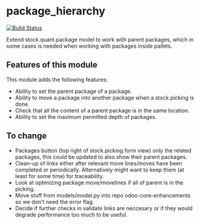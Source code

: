 # package_hierarchy

[![Build Status](https://travis-ci.org/unipartdigital/odoo-package-hierarchy.svg?branch=master)](https://travis-ci.org/unipartdigital/odoo-package-hierarchy)

Extend stock.quant.package model to work with parent packages, which in some cases is needed when working with packages inside pallets.

## Features of this module

This module adds the following features:

* Ability to set the parent package of a package.
* Ability to move a package into another package when a stock.picking is done.
* Check that all the content of a parent package is in the same location.
* Ability to set the maximum permitted depth of packages.

## To change

* Packages button (top right of stock.picking.form view) only the related packages, this could be
updated to also show their parent packages.
* Clean-up of links either after relevant move lines/moves have been completed or periodically.
Alternatively might want to keep them (at least for some time) for traceability.
* Look at optimizing package move/movelines if all of parent is in the picking.
* Move stuff from models/model.py into repo odoo-core-enhancements so we don't need the error flag.
* Decide if further checks in validate links are neccesary or if they would degrade performance
too much to be useful.

